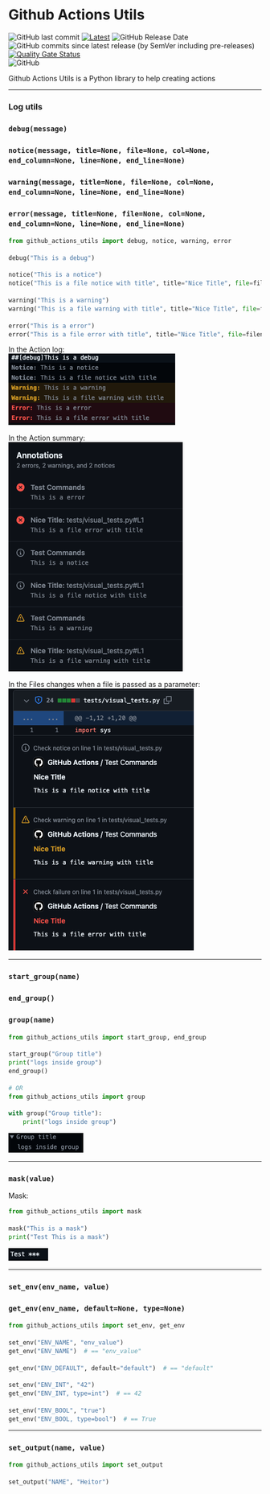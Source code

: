 # Github Actions Utils

![GitHub last commit](https://img.shields.io/github/last-commit/heitorpolidoro/github_actions_utils)
[![Latest](https://img.shields.io/github/release/heitorpolidoro/github_actions_utils.svg?label=latest)](https://github.com/heitorpolidoro/github_actions_utils/releases/latest)
![GitHub Release Date](https://img.shields.io/github/release-date/heitorpolidoro/github_actions_utils)
![GitHub commits since latest release (by SemVer including pre-releases)](https://img.shields.io/github/commits-since/heitorpolidoro/github_actions_utils/latest)<br>
[![Quality Gate Status](https://sonarcloud.io/api/project_badges/measure?project=heitorpolidoro_github_actions_utils&metric=alert_status)](https://sonarcloud.io/summary/new_code?id=heitorpolidoro_github_actions_utils)<br>
![GitHub](https://img.shields.io/github/license/heitorpolidoro/github_actions_utils)

Github Actions Utils is a Python library to help creating actions

---

### Log utils

### `debug(message)`

### `notice(message, title=None, file=None, col=None, end_column=None, line=None, end_line=None)`

### `warning(message, title=None, file=None, col=None, end_column=None, line=None, end_line=None)`

### `error(message, title=None, file=None, col=None, end_column=None, line=None, end_line=None)`

```python
from github_actions_utils import debug, notice, warning, error

debug("This is a debug")

notice("This is a notice")
notice("This is a file notice with title", title="Nice Title", file=filename)

warning("This is a warning")
warning("This is a file warning with title", title="Nice Title", file=filename)

error("This is a error")
error("This is a file error with title", title="Nice Title", file=filename)
```

In the Action log:<br>
![Log](images/log.png)

In the Action summary:<br>
![Annotations](images/annotations.png)

In the Files changes when a file is passed as a parameter:<br>
![In file](images/in_file.png)

---

### `start_group(name)`

### `end_group()`

### `group(name)`

```python
from github_actions_utils import start_group, end_group

start_group("Group title")
print("logs inside group")
end_group()

# OR
from github_actions_utils import group

with group("Group title"):
    print("logs inside group")
```

![Group](images/group.png)

---

### `mask(value)`

Mask:

```python
from github_actions_utils import mask

mask("This is a mask")
print("Test This is a mask")
```

![Mask](images/mask.png)

---

### `set_env(env_name, value)`

### `get_env(env_name, default=None, type=None)`

```python
from github_actions_utils import set_env, get_env

set_env("ENV_NAME", "env_value")
get_env("ENV_NAME")  # == "env_value"

get_env("ENV_DEFAULT", default="default")  # == "default"

set_env("ENV_INT", "42")
get_env("ENV_INT, type=int")  # == 42

set_env("ENV_BOOL", "true")
get_env("ENV_BOOL, type=bool")  # == True

```
---
### `set_output(name, value)`
```python
from github_actions_utils import set_output

set_output("NAME", "Heitor")
```
